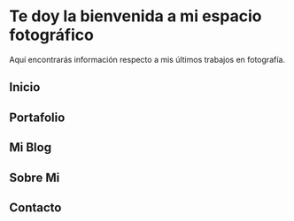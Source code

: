 # Te doy la bienvenida a mi espacio fotográfico

Aquí encontrarás información respecto a mis últimos trabajos en fotografía.

## Inicio




## Portafolio


## Mi Blog


## Sobre Mi


## Contacto


